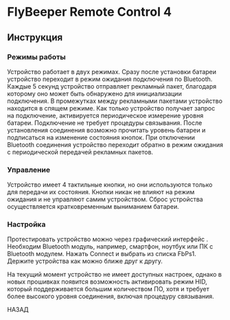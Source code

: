 # FlyBeeper Remote Control 4

## Инструкция

### Режимы работы

Устройство работает в двух режимах. Сразу после установки батареи устройство переходит в режим ожидания подключения по Bluetooth. Каждые 5 секунд устройство отправляет рекламный пакет, благодаря которому оно может быть обнаружено для инициализации подключения. В промежутках между рекламными пакетами устройство находится в спящем режиме. Как только устройство получает запрос на подключение, активируется периодическое измерение уровня батареи. Подключение не требует процедуры связывания. После установления соединения возможно прочитать уровень батареи и подписаться на изменение состояния кнопок. При отключении Bluetooth соединения устройство переходит обратно в режим ожидания с периодической передачей рекламных пакетов.

### Управление

Устройство имеет 4 тактильные кнопки, но они используются только для передачи их состояния. Кнопки никак не влияют на режим ожидания и не управляют самим устройством. Сброс устройства осуществляется кратковременным выниманием батареи.

### Настройка

Протестировать устройство можно через графический интерфейс . Необходим Bluetooth модуль, например, смартфон, ноутбук или ПК с Bluetooth модулем. Нажать Connect и выбрать из списка FbPs1. Держите устройства как можно ближе друг к другу.

На текущий момент устройство не имеет доступных настроек, однако в новых прошивках появится возможность активировать режим HID, который поддерживается большим количеством ПО, хотя и требует более высокого уровня соединения, включая процедуру связывания.

<router-link to="/devices/fbrc4">НАЗАД</router-link>
